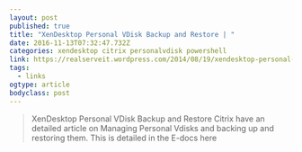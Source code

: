 ```yaml
---
layout: post 
published: true 
title: "XenDesktop Personal VDisk Backup and Restore | " 
date: 2016-11-13T07:32:47.732Z 
categories: xendesktop citrix personalvdisk powershell
link: https://realserveit.wordpress.com/2014/08/19/xendesktop-personal-vdisk-backup-and-restore/ 
tags:
  - links
ogtype: article 
bodyclass: post 
---
```


> XenDesktop Personal VDisk Backup and Restore
Citrix have an detailed article on Managing Personal Vdisks and backing up and restoring them.
This is detailed in the E-docs here